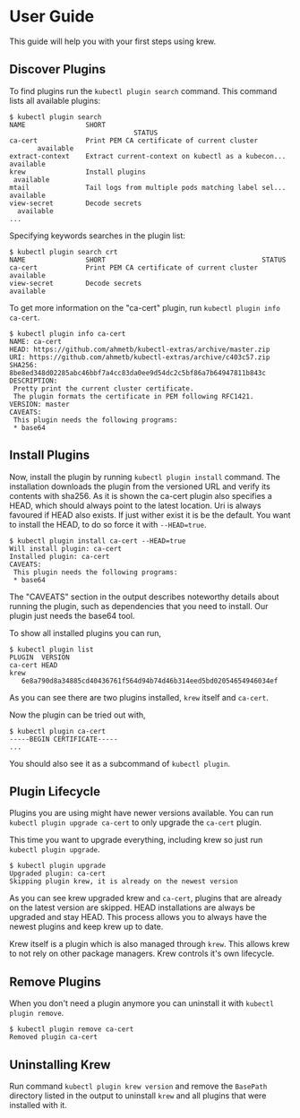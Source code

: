 # User Guide

This guide will help you with your first steps using krew.

## Discover Plugins

To find plugins run the `kubectl plugin search` command.
This command lists all available plugins:

```text
$ kubectl plugin search
NAME               SHORT                                              STATUS
ca-cert            Print PEM CA certificate of current cluster        available
extract-context    Extract current-context on kubectl as a kubecon... available
krew               Install plugins                                    available
mtail              Tail logs from multiple pods matching label sel... available
view-secret        Decode secrets                                     available
...
```

Specifying keywords searches in the plugin list:

```text
$ kubectl plugin search crt
NAME               SHORT                                       STATUS
ca-cert            Print PEM CA certificate of current cluster available
view-secret        Decode secrets                              available
```

To get more information on the "ca-cert" plugin,
run `kubectl plugin info ca-cert`.

```text
$ kubectl plugin info ca-cert
NAME: ca-cert
HEAD: https://github.com/ahmetb/kubectl-extras/archive/master.zip
URI: https://github.com/ahmetb/kubectl-extras/archive/c403c57.zip
SHA256: 8be8ed348d02285abc46bbf7a4cc83da0ee9d54dc2c5bf86a7b64947811b843c
DESCRIPTION:
 Pretty print the current cluster certificate.
 The plugin formats the certificate in PEM following RFC1421.
VERSION: master
CAVEATS:
 This plugin needs the following programs:
 * base64
```

## Install Plugins

Now, install the plugin by running `kubectl plugin install` command.
The installation downloads the plugin from the versioned URL and verify its
contents with sha256. As it is shown the ca-cert plugin also specifies a HEAD,
which should always point to the latest location. Uri is always favoured if
HEAD also exists. If just wither exist it is be the default.
You want to install the HEAD, to do so force it with `--HEAD=true`.

```text
$ kubectl plugin install ca-cert --HEAD=true
Will install plugin: ca-cert
Installed plugin: ca-cert
CAVEATS:
 This plugin needs the following programs:
 * base64
```

The "CAVEATS" section in the output describes noteworthy details about running
the plugin, such as dependencies that you need to install.
Our plugin just needs the base64 tool.

To show all installed plugins you can run,

```text
$ kubectl plugin list
PLUGIN  VERSION
ca-cert HEAD
krew    6e8a790d8a34885cd40436761f564d94b74d46b314eed5bd02054654946034ef
```

As you can see there are two plugins installed, `krew` itself and `ca-cert`.

Now the plugin can be tried out with,

```text
$ kubectl plugin ca-cert
-----BEGIN CERTIFICATE-----
...
```

You should also see it as a subcommand of `kubectl plugin`.

## Plugin Lifecycle

Plugins you are using might have newer versions available.
You can run `kubectl plugin upgrade ca-cert` to only upgrade the `ca-cert` plugin.

This time you want to upgrade everything, including krew so just run
`kubectl plugin upgrade`.

```text
$ kubectl plugin upgrade
Upgraded plugin: ca-cert
Skipping plugin krew, it is already on the newest version
```

As you can see krew upgraded krew and `ca-cert`, plugins that are already on the
latest version are skipped. HEAD installations are always be upgraded and
stay HEAD. This process allows you to always have the newest plugins and
keep krew up to date.

Krew itself is a plugin which is also managed through `krew`.
This allows krew to not rely on other package managers.
Krew controls it's own lifecycle.

## Remove Plugins

When you don't need a plugin anymore you can uninstall it with 
`kubectl plugin remove`.

```text
$ kubectl plugin remove ca-cert
Removed plugin ca-cert
```

## Uninstalling Krew

Run command `kubectl plugin krew version`
and remove the `BasePath` directory listed in the output to uninstall `krew`
and all plugins that were installed with it.